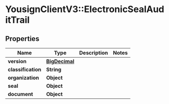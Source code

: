 # YousignClientV3::ElectronicSealAuditTrail

## Properties
Name | Type | Description | Notes
------------ | ------------- | ------------- | -------------
**version** | [**BigDecimal**](BigDecimal.md) |  | 
**classification** | **String** |  | 
**organization** | **Object** |  | 
**seal** | **Object** |  | 
**document** | **Object** |  | 

